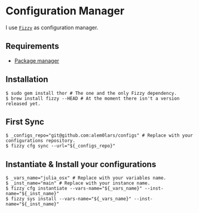 # Configuration Manager

I use [`Fizzy`](https://github.com/alem0lars/fizzy) as configuration manager.

## Requirements

* [Package manager](./package_manager.md)

## Installation

```ShellSession
$ sudo gem install thor # The one and the only Fizzy dependency.
$ brew install fizzy --HEAD # At the moment there isn't a version released yet.
```

## First Sync

```ShellSession
$ _configs_repo="git@github.com:alem0lars/configs" # Replace with your configurations repository.
$ fizzy cfg sync --url="${_configs_repo}"
```

## Instantiate & Install your configurations

```ShellSession
$ _vars_name="julia_osx" # Replace with your variables name.
$ _inst_name="main" # Replace with your instance name.
$ fizzy cfg instantiate --vars-name="${_vars_name}" --inst-name="${_inst_name}"
$ fizzy sys install --vars-name="${_vars_name}" --inst-name="${_inst_name}"
```
